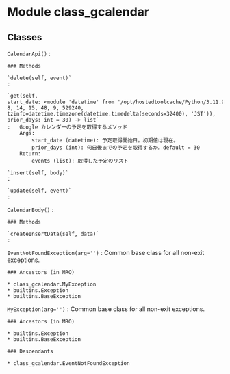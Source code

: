 Module class_gcalendar
======================

Classes
-------

`CalendarApi()`
:   

    ### Methods

    `delete(self, event)`
    :

    `get(self, start_date: <module 'datetime' from '/opt/hostedtoolcache/Python/3.11.9/x64/lib/python3.11/datetime.py'> = datetime.datetime(2024, 8, 14, 15, 48, 9, 529240, tzinfo=datetime.timezone(datetime.timedelta(seconds=32400), 'JST')), prior_days: int = 30) ‑> list`
    :   Google カレンダーの予定を取得するメソッド
        Args:
            start_date (datetime): 予定取得開始日。初期値は現在。
            prior_days (int): 何日後までの予定を取得するか。default = 30
        Return:
            events (list): 取得した予定のリスト

    `insert(self, body)`
    :

    `update(self, event)`
    :

`CalendarBody()`
:   

    ### Methods

    `createInsertData(self, data)`
    :

`EventNotFoundException(arg='')`
:   Common base class for all non-exit exceptions.

    ### Ancestors (in MRO)

    * class_gcalendar.MyException
    * builtins.Exception
    * builtins.BaseException

`MyException(arg='')`
:   Common base class for all non-exit exceptions.

    ### Ancestors (in MRO)

    * builtins.Exception
    * builtins.BaseException

    ### Descendants

    * class_gcalendar.EventNotFoundException